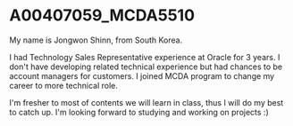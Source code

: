 # A00407059_MCDA5510


My name is Jongwon Shinn, from South Korea.

I had Technology Sales Representative experience at Oracle for 3 years. I don't have developing related technical experience but had chances to be account managers for customers. I joined MCDA program to change my career to more technical role.

I'm fresher to most of contents we will learn in class, thus I will do my best to catch up.
I'm looking forward to studying and working on projects :)
